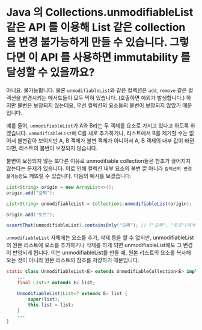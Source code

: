 # Java 의 Collections.unmodifiableList 같은 API 를 이용해 List 같은 collection 을 변경 불가능하게 만들 수 있습니다. 그렇다면 이 API 를 사용하면 immutability 를 달성할 수 있을까요?

아니요. 불가능합니다. 물론 `unmodifiableList`와 같은 컬렉션은 `add`, `remove` 같은 컬렉션을 변경시키는 메서드들이 모두 막혀 있습니다. (호출하면 예외가 발생합니다.) 하지만 불변은 보장되지 않는데요, 우선 컬렉션의 요소들의 불변이 보장되지 않았기 때문입니다.

예를 들어, `unmodifiableList`가 A와 B라는 두 객체를 요소로 가지고 있다고 하도록 하겠습니다. `unmodifiableList`에 C를 새로 추가하거나, 리스트에서 B를 제거할 수는 없어서 불변같아 보이지만 A, B 객체가 불변 객체가 아니어서 A, B 객체의 내부 값이 바뀐다면, 리스트의 불변이 보장되지 않습니다.

불변이 보장되지 않는 또다른 이유로 unmodifiable collection들은 참조가 끊어지지 않는다는 문제가 있습니다. 이로 인해 컬렉션 내부 요소의 불변 뿐 아니라 `컬렉션의 변경 불가능함`도 깨뜨릴 수 있습니다. 다음의 예시를 보겠습니다.

```java
List<String> origin = new ArrayList<>();
origin.add("오찌");

List<String> unmodifiableList = Collections.unmodifiableList(origin);

origin.add("토르");

assertThat(unmodifiableList).containsOnly("오찌"); // ["오찌", "토르"]여서 실패
```

`unmodifiableList` 자체에는 요소를 추가, 삭제 등을 할 수 없지만, unmodifiableList의 원본 리스트에 요소를 추가하거나 삭제를 하게 되면 unmodifiableList에도 그 변경이 반영되게 됩니다. 이는 unmodifiableList를 만들 때, 원본 리스트의 요소를 복사해오는 것이 아니라 원본 리스트의 참조를 저장하기 때문입니다.

```java
static class UnmodifiableList<E> extends UnmodifiableCollection<E> implements List<E> {
    ...
    final List<? extends E> list;

    UnmodifiableList(List<? extends E> list {
        super(list);
        this.list = list;
    }
    ...
}
```
